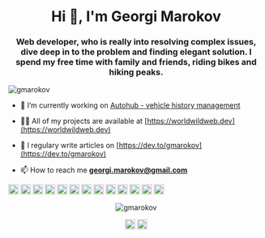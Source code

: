 <h1 align="center">Hi 👋, I'm Georgi Marokov</h1>  
<h3 align="center">Web developer, who is really into resolving complex issues, dive deep in to the problem and finding elegant solution. I spend my free time with family and friends, riding bikes and hiking peaks.</h3>  
<p align="left"> <img src="https://komarev.com/ghpvc/?username=gmarokov" alt="gmarokov" /> </p>  
  
- 🔭 I’m currently working on [Autohub - vehicle history management](https://autohub.bg)  
  
- 👨‍💻 All of my projects are available at [https://worldwildweb.dev](https://worldwildweb.dev)  
  
- 📝 I regulary write articles on [https://dev.to/gmarokov](https://dev.to/gmarokov)  
  
- 📫 How to reach me **georgi.marokov@gmail.com**  
  
<p align="left"><img src="https://konpa.github.io/devicon/devicon.git/icons/react/react-original-wordmark.svg" alt="react" width="20" height="20"/> <img src="https://konpa.github.io/devicon/devicon.git/icons/amazonwebservices/amazonwebservices-original-wordmark.svg" alt="amazonwebservices" width="20" height="20"/> <img src="https://konpa.github.io/devicon/devicon.git/icons/csharp/csharp-original.svg" alt="csharp" width="20" height="20"/> <img src="https://konpa.github.io/devicon/devicon.git/icons/docker/docker-original-wordmark.svg" alt="docker" width="20" height="20"/> <img src="https://konpa.github.io/devicon/devicon.git/icons/dot-net/dot-net-original-wordmark.svg" alt="dotnet" width="20" height="20"/> <img src="https://konpa.github.io/devicon/devicon.git/icons/javascript/javascript-original.svg" alt="javascript" width="20" height="20"/> <img src="https://konpa.github.io/devicon/devicon.git/icons/typescript/typescript-original.svg" alt="typescript" width="20" height="20"/> <img src="https://konpa.github.io/devicon/devicon.git/icons/laravel/laravel-plain-wordmark.svg" alt="laravel" width="20" height="20"/> <img src="https://konpa.github.io/devicon/devicon.git/icons/mysql/mysql-original-wordmark.svg" alt="mysql" width="20" height="20"/> <img src="https://konpa.github.io/devicon/devicon.git/icons/php/php-original.svg" alt="php" width="20" height="20"/> <img src="https://konpa.github.io/devicon/devicon.git/icons/postgresql/postgresql-original-wordmark.svg" alt="postgresql" width="20" height="20"/> <img src="https://konpa.github.io/devicon/devicon.git/icons/nodejs/nodejs-original-wordmark.svg" alt="nodejs" width="20" height="20"/> <img src="https://konpa.github.io/devicon/devicon.git/icons/nginx/nginx-original.svg" alt="nginx" width="20" height="20"/></p><p align="center"> <img src="https://github-readme-stats.vercel.app/api?username=gmarokov&show_icons=true" alt="gmarokov" /> </p>  
  
<p align="center">  
<a href="https://dev.to/gmarokov" target="blank"><img align="center" src="https://cdn.jsdelivr.net/npm/simple-icons@3.0.1/icons/dev-dot-to.svg" alt="gmarokov" height="20" width="20" /></a>  
<a href="https://linkedin.com/in/georgi-marokov" target="blank"><img align="center" src="https://cdn.jsdelivr.net/npm/simple-icons@3.0.1/icons/linkedin.svg" alt="georgi-marokov" height="20" width="20" /></a>  
</p>
